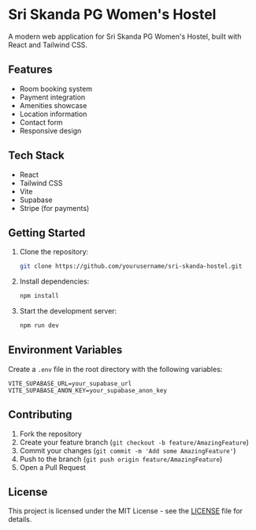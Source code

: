 # Sri Skanda PG Women's Hostel

A modern web application for Sri Skanda PG Women's Hostel, built with React and Tailwind CSS.

## Features

- Room booking system
- Payment integration
- Amenities showcase
- Location information
- Contact form
- Responsive design

## Tech Stack

- React
- Tailwind CSS
- Vite
- Supabase
- Stripe (for payments)

## Getting Started

1. Clone the repository:
   ```bash
   git clone https://github.com/yourusername/sri-skanda-hostel.git
   ```

2. Install dependencies:
   ```bash
   npm install
   ```

3. Start the development server:
   ```bash
   npm run dev
   ```

## Environment Variables

Create a `.env` file in the root directory with the following variables:

```env
VITE_SUPABASE_URL=your_supabase_url
VITE_SUPABASE_ANON_KEY=your_supabase_anon_key
```

## Contributing

1. Fork the repository
2. Create your feature branch (`git checkout -b feature/AmazingFeature`)
3. Commit your changes (`git commit -m 'Add some AmazingFeature'`)
4. Push to the branch (`git push origin feature/AmazingFeature`)
5. Open a Pull Request

## License

This project is licensed under the MIT License - see the [LICENSE](LICENSE) file for details.